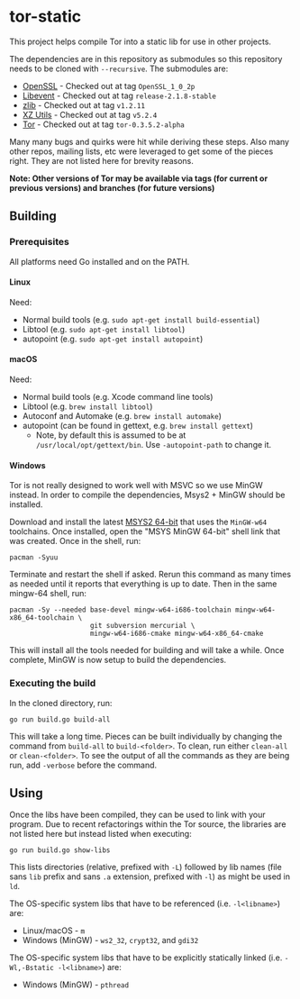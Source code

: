 # tor-static

This project helps compile Tor into a static lib for use in other projects.

The dependencies are in this repository as submodules so this repository needs to be cloned with `--recursive`. The
submodules are:

* [OpenSSL](https://github.com/openssl/openssl/) - Checked out at tag `OpenSSL_1_0_2p`
* [Libevent](https://github.com/libevent/libevent) - Checked out at tag `release-2.1.8-stable`
* [zlib](https://github.com/madler/zlib) - Checked out at tag `v1.2.11`
* [XZ Utils](https://git.tukaani.org/?p=xz.git) - Checked out at tag `v5.2.4`
* [Tor](https://github.com/torproject/tor) - Checked out at tag `tor-0.3.5.2-alpha`

Many many bugs and quirks were hit while deriving these steps. Also many other repos, mailing lists, etc were leveraged
to get some of the pieces right. They are not listed here for brevity reasons.

**Note: Other versions of Tor may be available via tags (for current or previous versions) and branches (for future
versions)**

## Building

### Prerequisites

All platforms need Go installed and on the PATH.

#### Linux

Need:

* Normal build tools (e.g. `sudo apt-get install build-essential`)
* Libtool (e.g. `sudo apt-get install libtool`)
* autopoint (e.g. `sudo apt-get install autopoint`)

#### macOS

Need:

* Normal build tools (e.g. Xcode command line tools)
* Libtool (e.g. `brew install libtool`)
* Autoconf and Automake (e.g. `brew install automake`)
* autopoint (can be found in gettext, e.g. `brew install gettext`)
  * Note, by default this is assumed to be at `/usr/local/opt/gettext/bin`. Use `-autopoint-path` to change it.

#### Windows

Tor is not really designed to work well with MSVC so we use MinGW instead. In order to compile the dependencies,
Msys2 + MinGW should be installed.

Download and install the latest [MSYS2 64-bit](http://www.msys2.org/) that uses the `MinGW-w64` toolchains. Once
installed, open the "MSYS MinGW 64-bit" shell link that was created. Once in the shell, run:

    pacman -Syuu

Terminate and restart the shell if asked. Rerun this command as many times as needed until it reports that everything is
up to date. Then in the same mingw-64 shell, run:

    pacman -Sy --needed base-devel mingw-w64-i686-toolchain mingw-w64-x86_64-toolchain \
                        git subversion mercurial \
                        mingw-w64-i686-cmake mingw-w64-x86_64-cmake

This will install all the tools needed for building and will take a while. Once complete, MinGW is now setup to build 
the dependencies.

### Executing the build

In the cloned directory, run:

    go run build.go build-all

This will take a long time. Pieces can be built individually by changing the command from `build-all` to
`build-<folder>`. To clean, run either `clean-all` or `clean-<folder>`. To see the output of all the commands as they
are being run, add `-verbose` before the command.

## Using

Once the libs have been compiled, they can be used to link with your program. Due to recent refactorings within the Tor
source, the libraries are not listed here but instead listed when executing:

    go run build.go show-libs

This lists directories (relative, prefixed with `-L`) followed by lib names (file sans `lib` prefix and sans `.a`
extension, prefixed with `-l`) as might be used in `ld`.

The OS-specific system libs that have to be referenced (i.e. `-l<libname>`) are:

* Linux/macOS - `m`
* Windows (MinGW) - `ws2_32`, `crypt32`, and `gdi32`

The OS-specific system libs that have to be explicitly statically linked (i.e. `-Wl,-Bstatic -l<libname>`) are:

* Windows (MinGW) - `pthread`
